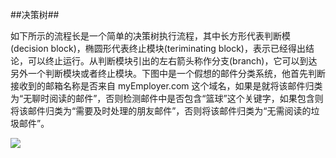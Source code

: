 ##决策树##

如下所示的流程长是一个简单的决策树执行流程，其中长方形代表判断模(decision block)，椭圆形代表终止模块(teriminating block)，表示已经得出结论，可以终止运行。从判断模块引出的左右箭头称作分支(branch)，它可以到达另外一个判断模块或者终止模块。下图中是一个假想的邮件分类系统，他首先判断接收到的邮箱名称是否来自 myEmployer.com 这个域名，如果是就将该邮件归类为“无聊时阅读的邮件”，否则检测邮件中是否包含“篮球”这个关键字，如果包含则将该邮件归类为“需要及时处理的朋友邮件”，否则将该邮件归类为“无需阅读的垃圾邮件”。

![](/DT_flow.png)